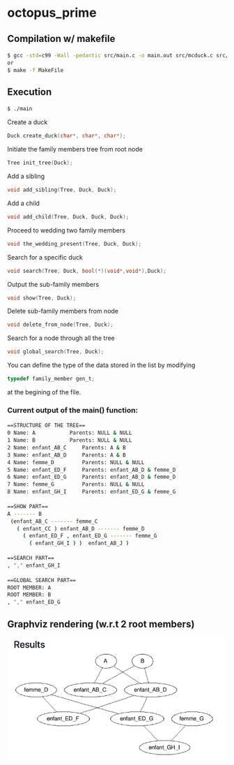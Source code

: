 # octopus_prime

## Compilation w/ makefile
```sh
$ gcc -std=c99 -Wall -pedantic src/main.c -o main.out src/mcduck.c src/node.c src/tree.c
or 
$ make -f MakeFile 
```
## Execution
```sh
$ ./main
```
Create a duck
```c
Duck create_duck(char*, char*, char*);
```
Initiate the family members tree from root node
```c
Tree init_tree(Duck);
```
Add a sibling  
```c
void add_sibling(Tree, Duck, Duck); 
```
Add a child 
```c
void add_child(Tree, Duck, Duck, Duck);
```
Proceed to wedding two family members
```c
void the_wedding_present(Tree, Duck, Duck); 
```
Search for a specific duck  
```c
void search(Tree, Duck, bool(*)(void*,void*),Duck);
```
Output the sub-family members
```c
void show(Tree, Duck);
```
Delete sub-family members from node 
```c
void delete_from_node(Tree, Duck); 
```
Search for a node through all the tree  
```c
void global_search(Tree, Duck); 
```
You can define the type of the data stored in the list by modifying
```c
typedef family_member gen_t; 
```
at the begining of the file.

### Current output of the main() function:
```bash
==STRUCTURE OF THE TREE==
0 Name: A			Parents: NULL & NULL
1 Name: B			Parents: NULL & NULL
2 Name: enfant_AB_C		Parents: A & B
3 Name: enfant_AB_D		Parents: A & B
4 Name: femme_D			Parents: NULL & NULL
5 Name: enfant_ED_F		Parents: enfant_AB_D & femme_D
6 Name: enfant_ED_G		Parents: enfant_AB_D & femme_D
7 Name: femme_G			Parents: NULL & NULL
8 Name: enfant_GH_I		Parents: enfant_ED_G & femme_G

==SHOW PART==
A ------- B
 (enfant_AB_C ------- femme_C
   ( enfant_CC ) enfant_AB_D ------- femme_D
     ( enfant_ED_F , enfant_ED_G ------- femme_G
       ( enfant_GH_I ) )  enfant_AB_J ) 

==SEARCH PART==
, "," enfant_GH_I

==GLOBAL SEARCH PART==
ROOT MEMBER: A
ROOT MEMBER: B
, "," enfant_ED_G
```

## Graphviz rendering (w.r.t 2 root members)
![Graphviz rendering (w.r.t 2 root members)](l3-----scrooge-mcduck/images/graph.png)